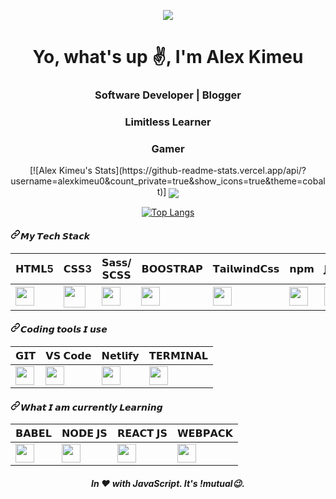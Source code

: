 <p align="center"><img src="https://pbs.twimg.com/profile_banners/799886254468907008/1602266816/1500x500"></p>
<p align="center">
  <i class="fas fa-html"></i>
</p>

<h1 align="center">Yo, what's up ✌️, I'm Alex Kimeu</h1>
<h3 align="center">Software Developer | Blogger</h3>
<h3 align="center">Limitless Learner</h3>
<h3 align="center">Gamer</h3>
<div align="center">
[![Alex Kimeu's Stats](https://github-readme-stats.vercel.app/api/?username=alexkimeu0&count_private=true&show_icons=true&theme=cobalt)]


<img align="center" src="https://github-readme-stats.vercel.app/api/?username=alexkimeu0&count_private=true&show_icons=true&theme=cobalt" />


  [![Top Langs](https://github-readme-stats.vercel.app/api/top-langs/?username=alexkimeu0&how_icons=true&theme=darcula)](https://github.com/alexkimeu0/github-readme-stats)
</div>



<h4><a id="user-content-𝙈𝙮-𝙏𝙚𝙘𝙝-𝙎𝙩𝙖𝙘𝙠" class="anchor" aria-hidden="true" href="#𝙈𝙮-𝙏𝙚𝙘𝙝-𝙎𝙩𝙖𝙘𝙠"><svg class="octicon octicon-link" viewBox="0 0 16 16" version="1.1" width="16" height="16" aria-hidden="true"><path fill-rule="evenodd" d="M7.775 3.275a.75.75 0 001.06 1.06l1.25-1.25a2 2 0 112.83 2.83l-2.5 2.5a2 2 0 01-2.83 0 .75.75 0 00-1.06 1.06 3.5 3.5 0 004.95 0l2.5-2.5a3.5 3.5 0 00-4.95-4.95l-1.25 1.25zm-4.69 9.64a2 2 0 010-2.83l2.5-2.5a2 2 0 012.83 0 .75.75 0 001.06-1.06 3.5 3.5 0 00-4.95 0l-2.5 2.5a3.5 3.5 0 004.95 4.95l1.25-1.25a.75.75 0 00-1.06-1.06l-1.25 1.25a2 2 0 01-2.83 0z"></path></svg></a>𝙈𝙮 𝙏𝙚𝙘𝙝 𝙎𝙩𝙖𝙘𝙠</h4>
<div>
  <table>
<thead>
<tr>
<th>𝗛𝗧𝗠𝗟5</th>
<th>𝗖𝗦𝗦3</th>
<th>𝗦𝗮𝘀𝘀/𝗦𝗖𝗦𝗦</th>
<th>𝗕𝗢𝗢𝗦𝗧𝗥𝗔𝗣</th>
<th>𝗧𝗮𝗶𝗹𝘄𝗶𝗻𝗱𝗖𝘀𝘀</th>
<th>𝗻𝗽𝗺</th>
<th>𝗝𝗔𝗩𝗔𝗦𝗖𝗥𝗜𝗣𝗧</th>
</tr>
</thead>
<tbody>
<tr>
<td><a target="_blank" rel="noopener noreferrer" href="https://camo.githubusercontent.com/f72f377226de9f17aa8de60aacd287069503c807/68747470733a2f2f63646e2e737667706f726e2e636f6d2f6c6f676f732f68746d6c2d352e737667"><img height="30px" src="https://camo.githubusercontent.com/f72f377226de9f17aa8de60aacd287069503c807/68747470733a2f2f63646e2e737667706f726e2e636f6d2f6c6f676f732f68746d6c2d352e737667" data-canonical-src="https://cdn.svgporn.com/logos/html-5.svg" style="max-width:100%;"></a></td>
<td><a target="_blank" rel="noopener noreferrer" href="https://camo.githubusercontent.com/f68dff6e71f5f47d3cbb727b0112b162b2cf32a1/68747470733a2f2f63646e2e737667706f726e2e636f6d2f6c6f676f732f6373732d332e737667"><img height="35px" src="https://camo.githubusercontent.com/f68dff6e71f5f47d3cbb727b0112b162b2cf32a1/68747470733a2f2f63646e2e737667706f726e2e636f6d2f6c6f676f732f6373732d332e737667" data-canonical-src="https://cdn.svgporn.com/logos/css-3.svg" style="max-width:100%;"></a></td>
<td><a target="_blank" rel="noopener noreferrer" href="https://camo.githubusercontent.com/21a9e6f9bdaf1bbe47706acfe4c2889b7085de22/68747470733a2f2f63646e2e737667706f726e2e636f6d2f6c6f676f732f736173732e737667"><img height="30px" src="https://camo.githubusercontent.com/21a9e6f9bdaf1bbe47706acfe4c2889b7085de22/68747470733a2f2f63646e2e737667706f726e2e636f6d2f6c6f676f732f736173732e737667" data-canonical-src="https://cdn.svgporn.com/logos/sass.svg" style="max-width:100%;"></a></td>
<td><a target="_blank" rel="noopener noreferrer" href="https://camo.githubusercontent.com/b315304d2c6f42c40ba107ab2e537d3621802f0c/68747470733a2f2f63646e2e737667706f726e2e636f6d2f6c6f676f732f626f6f7473747261702e737667"><img height="30px" src="https://camo.githubusercontent.com/b315304d2c6f42c40ba107ab2e537d3621802f0c/68747470733a2f2f63646e2e737667706f726e2e636f6d2f6c6f676f732f626f6f7473747261702e737667" data-canonical-src="https://cdn.svgporn.com/logos/bootstrap.svg" style="max-width:100%;"></a></td>
<td><a target="_blank" rel="noopener noreferrer" href="https://camo.githubusercontent.com/5eb5f2935cccea12b8d4bfac510a115a2626318a/68747470733a2f2f63646e2e737667706f726e2e636f6d2f6c6f676f732f7461696c77696e646373732d69636f6e2e737667"><img height="30px" src="https://camo.githubusercontent.com/5eb5f2935cccea12b8d4bfac510a115a2626318a/68747470733a2f2f63646e2e737667706f726e2e636f6d2f6c6f676f732f7461696c77696e646373732d69636f6e2e737667" data-canonical-src="https://cdn.svgporn.com/logos/tailwindcss-icon.svg" style="max-width:100%;"></a></td>
<td><a target="_blank" rel="noopener noreferrer" href="https://camo.githubusercontent.com/a2a5e429e6c4896eb02161f0c7162989f012ded4/68747470733a2f2f63646e2e737667706f726e2e636f6d2f6c6f676f732f6e706d2e737667"><img height="30px" src="https://camo.githubusercontent.com/a2a5e429e6c4896eb02161f0c7162989f012ded4/68747470733a2f2f63646e2e737667706f726e2e636f6d2f6c6f676f732f6e706d2e737667" data-canonical-src="https://cdn.svgporn.com/logos/npm.svg" style="max-width:100%;"></a></td>
<td><a target="_blank" rel="noopener noreferrer" href="https://camo.githubusercontent.com/1beeb3d21bd0b20daeae02856eaf2b301846fb07/68747470733a2f2f63646e2e737667706f726e2e636f6d2f6c6f676f732f6a6176617363726970742e737667"><img height="30px" src="https://camo.githubusercontent.com/1beeb3d21bd0b20daeae02856eaf2b301846fb07/68747470733a2f2f63646e2e737667706f726e2e636f6d2f6c6f676f732f6a6176617363726970742e737667" data-canonical-src="https://cdn.svgporn.com/logos/javascript.svg" style="max-width:100%;"></a></td>
</tr>
</tbody>
</table> 
  
  <h4><a id="user-content-𝘾𝙤𝙙𝙞𝙣𝙜-𝙩𝙤𝙤𝙡𝙨-𝙄-𝙪𝙨𝙚" class="anchor" aria-hidden="true" href="#𝘾𝙤𝙙𝙞𝙣𝙜-𝙩𝙤𝙤𝙡𝙨-𝙄-𝙪𝙨𝙚"><svg class="octicon octicon-link" viewBox="0 0 16 16" version="1.1" width="16" height="16" aria-hidden="true"><path fill-rule="evenodd" d="M7.775 3.275a.75.75 0 001.06 1.06l1.25-1.25a2 2 0 112.83 2.83l-2.5 2.5a2 2 0 01-2.83 0 .75.75 0 00-1.06 1.06 3.5 3.5 0 004.95 0l2.5-2.5a3.5 3.5 0 00-4.95-4.95l-1.25 1.25zm-4.69 9.64a2 2 0 010-2.83l2.5-2.5a2 2 0 012.83 0 .75.75 0 001.06-1.06 3.5 3.5 0 00-4.95 0l-2.5 2.5a3.5 3.5 0 004.95 4.95l1.25-1.25a.75.75 0 00-1.06-1.06l-1.25 1.25a2 2 0 01-2.83 0z"></path></svg></a>𝘾𝙤𝙙𝙞𝙣𝙜 𝙩𝙤𝙤𝙡𝙨 𝙄 𝙪𝙨𝙚</h4>
  
  <table>
<thead>
<tr>
<th>𝗚𝗜𝗧</th>
<th>𝗩𝗦 𝗖𝗼𝗱𝗲</th>
<th>𝗡𝗲𝘁𝗹𝗶𝗳𝘆</th>
<th>𝗧𝗘𝗥𝗠𝗜𝗡𝗔𝗟</th>
</tr>
</thead>
<tbody>
<tr>
<td><a target="_blank" rel="noopener noreferrer" href="https://camo.githubusercontent.com/16e0e29371391eee11534920fc26afe3b21ac795/68747470733a2f2f63646e2e737667706f726e2e636f6d2f6c6f676f732f6769742d69636f6e2e737667"><img height="30px" src="https://camo.githubusercontent.com/16e0e29371391eee11534920fc26afe3b21ac795/68747470733a2f2f63646e2e737667706f726e2e636f6d2f6c6f676f732f6769742d69636f6e2e737667" data-canonical-src="https://cdn.svgporn.com/logos/git-icon.svg" style="max-width:100%;"></a></td>
<td><a target="_blank" rel="noopener noreferrer" href="https://camo.githubusercontent.com/6bdf06db9f84d12599cdedc3007455513a1f03b4/68747470733a2f2f63646e2e737667706f726e2e636f6d2f6c6f676f732f76697375616c2d73747564696f2d636f64652e737667"><img height="30px" src="https://camo.githubusercontent.com/6bdf06db9f84d12599cdedc3007455513a1f03b4/68747470733a2f2f63646e2e737667706f726e2e636f6d2f6c6f676f732f76697375616c2d73747564696f2d636f64652e737667" data-canonical-src="https://cdn.svgporn.com/logos/visual-studio-code.svg" style="max-width:100%;"></a></td>
<td><a target="_blank" rel="noopener noreferrer" href="https://camo.githubusercontent.com/3596548ba6ba52d0a41e216323dd9d78412f9db9/68747470733a2f2f63646e2e737667706f726e2e636f6d2f6c6f676f732f6e65746c6966792e737667"><img height="30px" src="https://camo.githubusercontent.com/3596548ba6ba52d0a41e216323dd9d78412f9db9/68747470733a2f2f63646e2e737667706f726e2e636f6d2f6c6f676f732f6e65746c6966792e737667" data-canonical-src="https://cdn.svgporn.com/logos/netlify.svg" style="max-width:100%;"></a></td>
<td><a target="_blank" rel="noopener noreferrer" href="https://camo.githubusercontent.com/538f4241b5bed4cfa3f8a1fbc68a6b15fbda3f8c/68747470733a2f2f63646e2e737667706f726e2e636f6d2f6c6f676f732f7465726d696e616c2e737667"><img height="30px" src="https://camo.githubusercontent.com/538f4241b5bed4cfa3f8a1fbc68a6b15fbda3f8c/68747470733a2f2f63646e2e737667706f726e2e636f6d2f6c6f676f732f7465726d696e616c2e737667" data-canonical-src="https://cdn.svgporn.com/logos/terminal.svg" style="max-width:100%;"></a></td>
</tr>
</tbody>
</table>

<h4><a id="user-content-𝙒𝙝𝙖𝙩-𝙄-𝙖𝙢-𝙘𝙪𝙧𝙧𝙚𝙣𝙩𝙡𝙮-𝙇𝙚𝙖𝙧𝙣𝙞𝙣𝙜" class="anchor" aria-hidden="true" href="#𝙒𝙝𝙖𝙩-𝙄-𝙖𝙢-𝙘𝙪𝙧𝙧𝙚𝙣𝙩𝙡𝙮-𝙇𝙚𝙖𝙧𝙣𝙞𝙣𝙜"><svg class="octicon octicon-link" viewBox="0 0 16 16" version="1.1" width="16" height="16" aria-hidden="true"><path fill-rule="evenodd" d="M7.775 3.275a.75.75 0 001.06 1.06l1.25-1.25a2 2 0 112.83 2.83l-2.5 2.5a2 2 0 01-2.83 0 .75.75 0 00-1.06 1.06 3.5 3.5 0 004.95 0l2.5-2.5a3.5 3.5 0 00-4.95-4.95l-1.25 1.25zm-4.69 9.64a2 2 0 010-2.83l2.5-2.5a2 2 0 012.83 0 .75.75 0 001.06-1.06 3.5 3.5 0 00-4.95 0l-2.5 2.5a3.5 3.5 0 004.95 4.95l1.25-1.25a.75.75 0 00-1.06-1.06l-1.25 1.25a2 2 0 01-2.83 0z"></path></svg></a>𝙒𝙝𝙖𝙩 𝙄 𝙖𝙢 𝙘𝙪𝙧𝙧𝙚𝙣𝙩𝙡𝙮 𝙇𝙚𝙖𝙧𝙣𝙞𝙣𝙜</h4>

<table>
<thead>
<tr>
<th>𝗕𝗔𝗕𝗘𝗟</th>
<th>𝗡𝗢𝗗𝗘 𝗝𝗦</th>
<th>𝗥𝗘𝗔𝗖𝗧 𝗝𝗦</th>
<th>𝗪𝗘𝗕𝗣𝗔𝗖𝗞</th>
</tr>
</thead>
<tbody>
<tr>
<td><a target="_blank" rel="noopener noreferrer" href="https://camo.githubusercontent.com/912b4f8acd851afe8319d0d0dabfca2493f022cc/68747470733a2f2f63646e2e737667706f726e2e636f6d2f6c6f676f732f626162656c2e737667"><img height="30px" src="https://camo.githubusercontent.com/912b4f8acd851afe8319d0d0dabfca2493f022cc/68747470733a2f2f63646e2e737667706f726e2e636f6d2f6c6f676f732f626162656c2e737667" data-canonical-src="https://cdn.svgporn.com/logos/babel.svg" style="max-width:100%;"></a></td>
<td><a target="_blank" rel="noopener noreferrer" href="https://camo.githubusercontent.com/a9c26dbd77361db609c8608b1c5e193ca589e96d/68747470733a2f2f63646e2e737667706f726e2e636f6d2f6c6f676f732f6e6f64656a732d69636f6e2e737667"><img height="30px" src="https://camo.githubusercontent.com/a9c26dbd77361db609c8608b1c5e193ca589e96d/68747470733a2f2f63646e2e737667706f726e2e636f6d2f6c6f676f732f6e6f64656a732d69636f6e2e737667" data-canonical-src="https://cdn.svgporn.com/logos/nodejs-icon.svg" style="max-width:100%;"></a></td>
<td><a target="_blank" rel="noopener noreferrer" href="https://camo.githubusercontent.com/67a775cdcf4554e56b42bd2e57f2dcc634cb99cb/68747470733a2f2f63646e2e737667706f726e2e636f6d2f6c6f676f732f72656163742e737667"><img height="30px" src="https://camo.githubusercontent.com/67a775cdcf4554e56b42bd2e57f2dcc634cb99cb/68747470733a2f2f63646e2e737667706f726e2e636f6d2f6c6f676f732f72656163742e737667" data-canonical-src="https://cdn.svgporn.com/logos/react.svg" style="max-width:100%;"></a></td>
<td><a target="_blank" rel="noopener noreferrer" href="https://camo.githubusercontent.com/a003876abecefa5a3c80900d5e2b10cc73a9c43a/68747470733a2f2f63646e2e737667706f726e2e636f6d2f6c6f676f732f7765627061636b2e737667"><img height="30px" src="https://camo.githubusercontent.com/a003876abecefa5a3c80900d5e2b10cc73a9c43a/68747470733a2f2f63646e2e737667706f726e2e636f6d2f6c6f676f732f7765627061636b2e737667" data-canonical-src="https://cdn.svgporn.com/logos/webpack.svg" style="max-width:100%;"></a></td>
</tr>
</tbody>
</table>
</div>

***<h6 align="center">In ❤️ with JavaScript. It's !mutual😉.</h6>***

